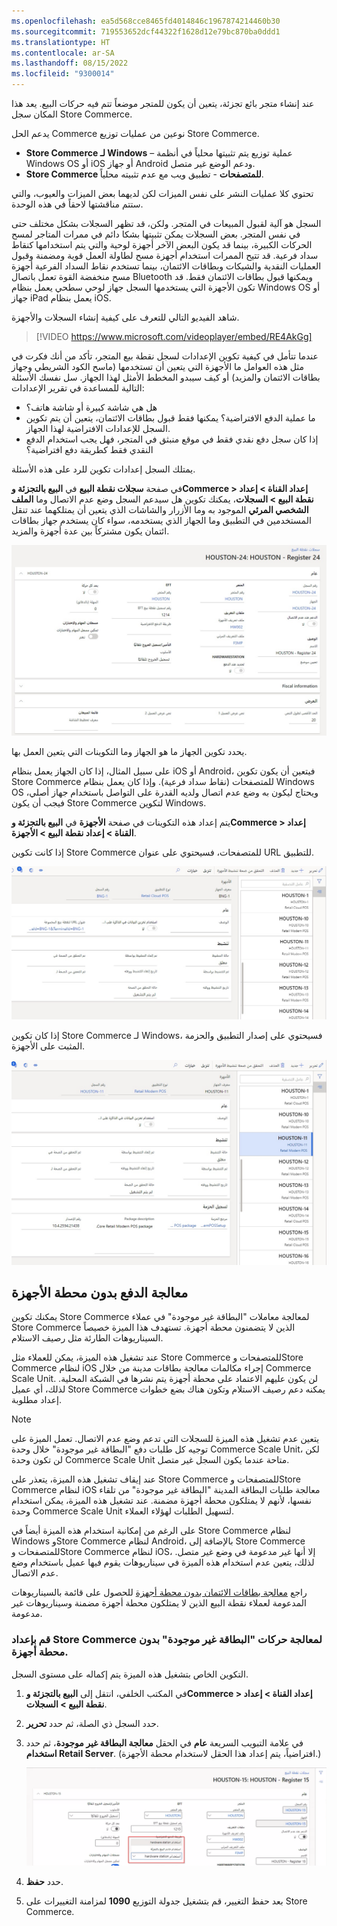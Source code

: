 ```yaml
---
ms.openlocfilehash: ea5d568cce8465fd4014846c1967874214460b30
ms.sourcegitcommit: 719553652dcf44322f1628d12e79bc870ba0ddd1
ms.translationtype: HT
ms.contentlocale: ar-SA
ms.lasthandoff: 08/15/2022
ms.locfileid: "9300014"
---
```

عند إنشاء متجر بائع تجزئة، يتعين أن يكون للمتجر موضعاً تتم فيه حركات البيع. يعد هذا المكان سجل Store Commerce. 

يدعم الحل Commerce نوعين من عمليات توزيع Store Commerce. 

- **Store Commerce لـ Windows** – عملية توزيع يتم تثبيتها محلياً في أنظمة Windows OS أو iOS أو جهاز Android ودعم الوضع غير متصل.
- **Store Commerce للمتصفحات** - تطبيق ويب مع عدم تثبيته محلياً. 

تحتوي كلا عمليات النشر على نفس الميزات لكن لديهما بعض الميزات والعيوب، والتي ستتم مناقشتها لاحقاً في هذه الوحدة.

السجل هو آلية لقبول المبيعات في المتجر. ولكن، قد تظهر السجلات بشكل مختلف حتى في نفس المتجر. بعض السجلات يمكن تثبيتها بشكا دائم في ممرات المتاجر لمسح الحركات الكبيرة، بينما قد يكون البعض الآخر أجهزة لوحية والتي يتم استخدامها كنقاط سداد فرعية. قد تتيح الممرات استخدام أجهزة مسح لطاولة العمل قوية ومضمنة وقبول العمليات النقدية والشيكات وبطاقات الائتمان، بينما تستخدم نقاط السداد الفرعية أجهزة مسح منخفضة القوة تعمل باتصال Bluetooth ويمكنها قبول بطاقات الائتمان فقط. قد تكون الأجهزة التي يستخدمها السجل جهاز لوحي سطحي يعمل بنظام Windows OS أو جهاز iPad يعمل بنظام iOS.  


شاهد الفيديو التالي للتعرف على كيفية إنشاء السجلات والأجهزة.

 > [!VIDEO https://www.microsoft.com/videoplayer/embed/RE4AkGg]


عندما تتأمل في كيفية تكوين الإعدادات لسجل نقطة بيع المتجر، تأكد من أنك فكرت في مثل هذه العوامل ما الأجهزة التي يتعين أن تستخدمها (ماسح الكود الشريطي وجهاز بطاقات الائتمان والمزيد) أو كيف سيبدو المخطط الأمثل لهذا الجهاز. سل نفسك الأسئلة التالية للمساعدة في تقرير الإعدادات:

- هل هي شاشة كبيرة أو شاشة هاتف؟ 
- ما عملية الدفع الافتراضية؟ يمكنها فقط قبول بطاقات الائتمان، يتعين أن يتم تكوين السجل للإعدادات الافتراضية لهذا الجهاز. 
- إذا كان سجل دفع نقدي فقط في موقع منبثق في المتجر، فهل يجب استخدام الدفع النقدي فقط كطريقة دفع افتراضية؟ 

يمتلك السجل إعدادات تكوين للرد على هذه الأسئلة. 

في صفحة **سجلات نقطة البيع** في **البيع بالتجزئة وCommerce > إعداد القناة > إعداد نقطة البيع > السجلات**، يمكنك تكوين هل سيدعم السجل وضع عدم الاتصال وما **الملف الشخصي المرئي** الموجود به وما الأزرار والشاشات الذي يتعين أن يمتلكهما عند تنقل المستخدمين في التطبيق وما الجهاز الذي يستخدمه، سواء كان يستخدم جهاز بطاقات ائتمان يكون مشتركاً بين عدة أجهزة والمزيد. 

 
![ لقطة شاشة لصفحة سجل نقطة البيع في Dynamics 365 Commerce](../media/registers-ss.jpg)


يحدد تكوين الجهاز ما هو الجهاز وما التكوينات التي يتعين العمل بها. 

على سبيل المثال، إذا كان الجهاز يعمل بنظام iOS أو Android، فيتعين أن يكون تكوين Store Commerce للمتصفحات (نقاط سداد فرعية). وإذا كان يعمل بنظام Windows OS ويحتاج ليكون به وضع عدم اتصال ولديه القدرة على التواصل باستخدام جهاز أصلي، فيجب أن يكون Store Commerce لتكوين Windows. 

يتم إعداد هذه التكوينات في صفحة **الأجهزة** في **البيع بالتجزئة وCommerce > إعداد القناة > إعداد نقطة البيع > الأجهزة**.  

إذا كانت تكوين Store Commerce للمتصفحات، فسيحتوي على عنوان URL للتطبيق. 


[ ![ لقطة شاشة لصفحة الأجهزة تعرض Store Commerce لتكوين المتصفحات](../media/devices-ss.jpg) ](../media/devices-ss.jpg#lightbox)

إذا كان تكوين Store Commerce لـ Windows، فسيحتوي على إصدار التطبيق والحزمة المثبت على الأجهزة.

[ ![ لقطة شاشة لصفحة الأجهزة تعرض Store Commerce لتكوين Windows](../media/devices-mpos-ss.jpg) ](../media/devices-mpos-ss.jpg#lightbox)

## <a name="payment-processing-without-a-hardware-station"></a>معالجة الدفع بدون محطة الأجهزة 
يمكنك تكوين Store Commerce لمعالجة معاملات "البطاقة غير موجودة" في عملاء Store Commerce الذين لا يتضمنون محطة أجهزة. تستهدف هذا الميزة خصيصاً السيناريوهات الطارئة مثل رصيف الاستلام. 

عند تشغيل هذه الميزة، يمكن للعملاء مثل Store Commerce للمتصفحات وStore Commerce لنظام iOS إجراء مكالمات معالجة بطاقات مدينة من خلال Commerce Scale Unit. لن يكون عليهم الاعتماد على محطة أجهزة يتم نشرها في الشبكة المحلية. لذلك، أي عميل Store Commerce يمكنه دعم رصيف الاستلام وتكون هناك بضع خطوات إعداد مطلوبة.

> [!NOTE]
> يتعين عدم تشغيل هذه الميزة للسجلات التي تدعم وضع عدم الاتصال. تعمل الميزة على توجيه كل طلبات دفع "البطاقة غير موجودة" خلال وحدة Commerce Scale Unit، لكن لن تكون وحدة Commerce Scale Unit متاحة عندما يكون السجل غير متصل.

عند إيقاف تشغيل هذه الميزة، يتعذر على Store Commerce للمتصفحات وStore Commerce لنظام iOS معالجة طلبات البطاقة المدينة "البطاقة غير موجودة" من تلقاء نفسها، لأنهم لا يمتلكون محطة أجهزة مضمنة. عند تشغيل هذه الميزة، يمكن استخدام وحدة Commerce Scale Unit لتسهيل الطلبات لهؤلاء العملاء.

على الرغم من إمكانية استخدام هذه الميزة أيضاً في Store Commerce لنظام Windows وStore Commerce لنظام Android، بالإضافة إلى Store Commerce للمتصفحات وStore Commerce لنظام iOS، إلا أنها غير مدعومة في وضع غير متصل. لذلك، يتعين عدم استخدام هذه الميزة في سيناريوهات يقوم فيها عميل باستخدام وضع عدم الاتصال.

راجع [معالجة بطاقات الائتمان بدون محطة أجهزة](/dynamics365/commerce/dev-itpro/cnp-pos/?azure-portal=true) للحصول على قائمة بالسيناريوهات المدعومة لعملاء نقطة البيع الذين لا يمتلكون محطة أجهزة مضمنة وسيناريوهات غير مدعومة.

### <a name="set-up-store-commerce-to-process-card-not-present-transactions-without-a-hardware-station"></a>قم بإعداد Store Commerce لمعالجة حركات "البطاقة غير موجودة" بدون محطة أجهزة.

التكوين الخاص بتشغيل هذه الميزة يتم إكماله على مستوى السجل.

1.  في المكتب الخلفي، انتقل إلى **البيع بالتجزئة وCommerce > إعداد القناة > إعداد نقطة البيع > السجلات**.
2.  حدد السجل ذي الصلة، ثم حدد **تحرير**.
3.  في علامة التبويب السريعة **عام** في الحقل **معالجة البطاقة غير موجودة**، ثم حدد **استخدام Retail Server**. (افتراضياً، يتم إعداد هذا الحقل لاستخدام محطة الأجهزة.) 
 
    [![لقطة شاشة لحقل معالجة البطاقة غير الموجودة.](../media/card-not-present-ss.png)](../media/card-not-present-ss.png#lightbox)

4.  حدد **حفظ**.
5.  بعد حفظ التغيير، قم بتشغيل جدولة التوزيع **1090** لمزامنة التغييرات على Store Commerce. 

